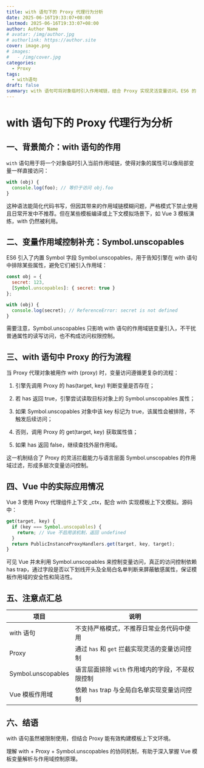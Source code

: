 ```yaml
---
title: with 语句下的 Proxy 代理行为分析
date: 2025-06-16T19:33:07+08:00
lastmod: 2025-06-16T19:33:07+08:00
author: Author Name
# avatar: /img/author.jpg
# authorlink: https://author.site
cover: image.png
# images:
#   - /img/cover.jpg
categories:
  - Proxy
tags:
  - with语句
draft: false
summary: with 语句可将对象临时引入作用域链，结合 Proxy 实现灵活变量访问。ES6 的 Symbol.unscopables 用于排除 with 中特定属性。Vue 3 通过 Proxy 和全局白名单控制模板变量访问，未直接使用 Symbol.unscopables。理解这些机制有助于掌握模板渲染的作用域管理。
---
```



# with 语句下的 Proxy 代理行为分析

## 一、背景简介：with 语句的作用

`with` 语句用于将一个对象临时引入当前作用域链，使得对象的属性可以像局部变量一样直接访问：

```js
with (obj) {
  console.log(foo); // 等价于访问 obj.foo
}
```

这种语法能简化代码书写，但因其带来的作用域链模糊问题，严格模式下禁止使用且日常开发中不推荐。但在某些模板编译或上下文模拟场景下，如 Vue 3 模板演练，with 仍然被利用。

  

## 二、变量作用域控制补充：Symbol.unscopables

  

ES6 引入了内置 Symbol 字段 Symbol.unscopables，用于告知引擎在 with 语句中排除某些属性，避免它们被引入作用域：

```javascript
const obj = {
  secret: 123,
  [Symbol.unscopables]: { secret: true }
};

with (obj) {
  console.log(secret); // ReferenceError: secret is not defined
}
```

需要注意，Symbol.unscopables 只影响 with 语句的作用域链变量引入，不干扰普通属性的读写访问，也不构成访问权限控制。

  

## 三、with 语句中 Proxy 的行为流程

  

当 Proxy 代理对象被用作 with (proxy) 时，变量访问遵循更复杂的流程：

1. 引擎先调用 Proxy 的 has(target, key) 判断变量是否存在；
    
2. 若 has 返回 true，引擎尝试读取目标对象上的 Symbol.unscopables 属性；
    
3. 如果 Symbol.unscopables 对象中该 key 标记为 true，该属性会被排除，不触发后续访问；
    
4. 否则，调用 Proxy 的 get(target, key) 获取属性值；
    
5. 如果 has 返回 false，继续查找外层作用域。
    

  

这一机制结合了 Proxy 的灵活拦截能力与语言层面 Symbol.unscopables 的作用域过滤，形成多层次变量访问控制。

  

## 四、Vue 中的实际应用情况

  

Vue 3 使用 Proxy 代理组件上下文 _ctx，配合 with 实现模板上下文模拟。源码中：

```javascript
get(target, key) {
  if (key === Symbol.unscopables) {
    return; // Vue 不启用该机制，返回 undefined
  }
  return PublicInstanceProxyHandlers.get(target, key, target);
}
```

可见 Vue 并未利用 Symbol.unscopables 来控制变量访问，真正的访问控制依赖 has trap，通过字段是否以下划线开头及全局白名单判断来屏蔽敏感属性，保证模板作用域的安全性和简洁性。


## 五、注意点汇总

| 项目               | 说明                                       |
|--------------------|--------------------------------------------|
| with 语句          | 不支持严格模式，不推荐日常业务代码中使用       |
| Proxy              | 通过 `has` 和 `get` 拦截实现灵活的变量访问控制 |
| Symbol.unscopables | 语言层面排除 `with` 作用域内的字段，不是权限控制 |
| Vue 模板作用域     | 依赖 `has` trap 与全局白名单实现变量访问控制  |

## 六、结语

  

with 语句虽然被限制使用，但结合 Proxy 能有效构建模板上下文环境。

理解 with + Proxy + Symbol.unscopables 的协同机制，有助于深入掌握 Vue 模板变量解析与作用域控制原理。
